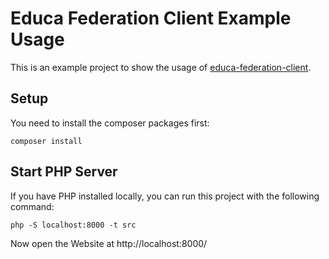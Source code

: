 # Educa Federation Client Example Usage

This is an example project to show the usage of [educa-federation-client](https://github.com/teamnovu/educa-federation-client/).

## Setup

You need to install the composer packages first:

    composer install

## Start PHP Server
If you have PHP installed locally, you can run this project with the following command:

    php -S localhost:8000 -t src

Now open the Website at http://localhost:8000/